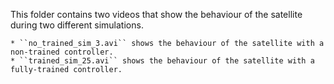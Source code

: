 

This folder contains two videos that show the behaviour of the satellite during two different simulations.

	* ``no_trained_sim_3.avi`` shows the behaviour of the satellite with a non-trained controller.
	* ``trained_sim_25.avi`` shows the behaviour of the satellite with a fully-trained controller.
